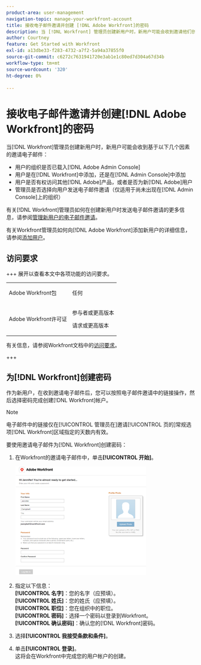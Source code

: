 ```yaml
---
product-area: user-management
navigation-topic: manage-your-workfront-account
title: 接收电子邮件邀请并创建 [!DNL Adobe Workfront]的密码
description: 当 [!DNL Workfront] 管理员创建新用户时，新用户可能会收到邀请他们创建密码的邀请电子邮件。
author: Courtney
feature: Get Started with Workfront
exl-id: a13dbe33-f283-4732-a7f2-5a94a37855f0
source-git-commit: c6272c7631941720e3ab1e1c80ed7d304a67d34b
workflow-type: tm+mt
source-wordcount: '320'
ht-degree: 0%

---
```


# 接收电子邮件邀请并创建[!DNL Adobe Workfront]的密码

当[!DNL Workfront]管理员创建新用户时，新用户可能会收到基于以下几个因素的邀请电子邮件：

* 用户的组织是否已载入[!DNL Adobe Admin Console]
* 用户是在[!DNL Workfront]中添加，还是在[!DNL Admin Console]中添加
* 用户是否有权访问其他[!DNL Adobe]产品，或者是否为新[!DNL Adobe]用户
* 管理员是否选择向用户发送电子邮件邀请（仅适用于尚未出现在[!DNL Admin Console]上的组织）

有关[!DNL Workfront]管理员如何在创建新用户时发送电子邮件邀请的更多信息，请参阅[管理新用户的电子邮件邀请](../../../administration-and-setup/manage-workfront/emails/manage-email-invitations.md)。

有关Workfront管理员如何向[!DNL Adobe Workfront]添加新用户的详细信息，请参阅[添加用户](../../../administration-and-setup/add-users/create-and-manage-users/add-users.md)。

## 访问要求

+++ 展开以查看本文中各项功能的访问要求。

<table style="table-layout:auto"> 
 <col> 
 </col>
 <tbody> 
  <tr> 
   <td>Adobe Workfront包</td> 
   <td> <p>任何</p> </td> 
  </tr> 
  <tr> 
   <td>Adobe Workfront许可证</td> 
   <td> 
   <p>参与者或更高版本</p>
   <p>请求或更高版本</p> </td> 
  </tr> 
 </tbody> 
</table>

有关信息，请参阅Workfront文档中的[访问要求](/help/quicksilver/administration-and-setup/add-users/access-levels-and-object-permissions/access-level-requirements-in-documentation.md)。

+++

## 为[!DNL Workfront]创建密码

作为新用户，在收到邀请电子邮件后，您可以按照电子邮件邀请中的链接操作，然后选择密码完成创建[!DNL Workfront]帐户。

>[!NOTE]
>
>电子邮件中的链接仅在[!UICONTROL 管理员在]邀请[!UICONTROL 页的]常规选项[!DNL Workfront]区域指定的天数内有效。

要使用邀请电子邮件为[!DNL Workfront]创建密码：

1. 在Workfront的邀请电子邮件中，单击&#x200B;**[!UICONTROL 开始]**。

   ![来自电子邮件邀请的新用户屏幕](assets/new-user-screen-from-invitation-adobe-350x292.png)

1. 指定以下信息：\
   **[!UICONTROL 名字]**：您的名字（应预填）。\
   **[!UICONTROL 姓氏]**：您的姓氏（应预填）。\
   **[!UICONTROL 职位]**：您在组织中的职位。\
   **[!UICONTROL 密码]**：选择一个密码以登录到Workfront。\
   **[!UICONTROL 确认密码]**：确认您的[!DNL Workfront]密码。

1. 选择&#x200B;**[!UICONTROL 我接受条款和条件]**。
1. 单击&#x200B;**[!UICONTROL 登录]**。\
   这将会在Workfront中完成您的用户帐户的创建。
